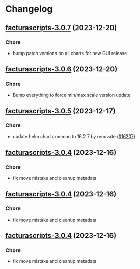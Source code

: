 # Changelog



## [facturascripts-3.0.7](https://github.com/truecharts/charts/compare/facturascripts-3.0.6...facturascripts-3.0.7) (2023-12-20)

### Chore

- bump patch versions on all charts for new GUI release
  
  


## [facturascripts-3.0.6](https://github.com/truecharts/charts/compare/facturascripts-3.0.5...facturascripts-3.0.6) (2023-12-20)

### Chore

- Bump everything to force min/max scale version update
  
  


## [facturascripts-3.0.5](https://github.com/truecharts/charts/compare/facturascripts-3.0.4...facturascripts-3.0.5) (2023-12-17)

### Chore

- update helm chart common to 16.2.7 by renovate ([#16207](https://github.com/truecharts/charts/issues/16207))
  
  


## [facturascripts-3.0.4](https://github.com/truecharts/charts/compare/facturascripts-2.0.12...facturascripts-3.0.4) (2023-12-16)

### Chore

- fix move mistake and cleanup metadata
  
  


## [facturascripts-3.0.4](https://github.com/truecharts/charts/compare/facturascripts-2.0.12...facturascripts-3.0.4) (2023-12-16)

### Chore

- fix move mistake and cleanup metadata
  
  


## [facturascripts-3.0.4](https://github.com/truecharts/charts/compare/facturascripts-2.0.12...facturascripts-3.0.4) (2023-12-16)

### Chore

- fix move mistake and cleanup metadata
  
  